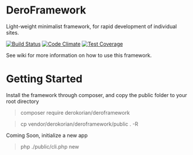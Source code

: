 DeroFramework
=============

Light-weight minimalist framework, for rapid development of individual sites.

[![Build Status](https://travis-ci.org/derokorian/DeroFramework.svg?branch=master)](https://travis-ci.org/derokorian/DeroFramework)
[![Code Climate](https://codeclimate.com/github/derokorian/DeroFramework/badges/gpa.svg)](https://codeclimate.com/github/derokorian/DeroFramework)
[![Test Coverage](https://codeclimate.com/github/derokorian/DeroFramework/badges/coverage.svg)](https://codeclimate.com/github/derokorian/DeroFramework/coverage)

See wiki for more information on how to use this framework.

Getting Started
===============
Install the framework through composer, and copy the public folder to your root directory
> composer require derokorian/deroframework

> cp vendor/derokorian/deroframework/public . -R

Coming Soon, initialize a new app
> php ./public/cli.php new
